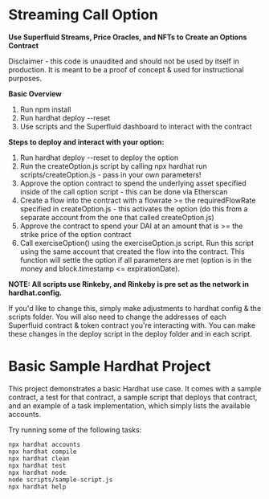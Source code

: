# Streaming Call Option

**Use Superfluid Streams, Price Oracles, and NFTs to Create an Options Contract**

Disclaimer - this code is unaudited and should not be used by itself in production. It is meant to be a proof of concept & used for instructional purposes. 

**Basic Overview**
1) Run npm install
2) Run hardhat deploy --reset
3) Use scripts and the Superfluid dashboard to interact with the contract

**Steps to deploy and interact with your option:**
1) Run hardhat deploy --reset to deploy the option
2) Run the createOption.js script by calling npx hardhat run scripts/createOption.js - pass in your own parameters!
3) Approve the option contract to spend the underlying asset specified inside of the call option script - this can be done via Etherscan
4) Create a flow into the contract with a flowrate >= the requiredFlowRate specified in createOption.js - this activates the option (do this from a separate account from the one that called createOption.js)
5) Approve the contract to spend your DAI at an amount that is >= the strike price of the option contract
6) Call exerciseOption() using the exerciseOption.js script. Run this script using the same account that created the flow into the contract. This function will settle the option if all parameters are met (option is in the money and block.timestamp <= expirationDate).


**NOTE: All scripts use Rinkeby, and Rinkeby is pre set as the network in hardhat.config.**

If you'd like to change this, simply make adjustments to hardhat config & the scripts folder. 
You will also need to change the addresses of each Superfluid contract & token contract you're interacting with. 
You can make these changes in the deploy script in the deploy folder and in each script.


# Basic Sample Hardhat Project

This project demonstrates a basic Hardhat use case. It comes with a sample contract, a test for that contract, a sample script that deploys that contract, and an example of a task implementation, which simply lists the available accounts.

Try running some of the following tasks:

```shell
npx hardhat accounts
npx hardhat compile
npx hardhat clean
npx hardhat test
npx hardhat node
node scripts/sample-script.js
npx hardhat help
```
